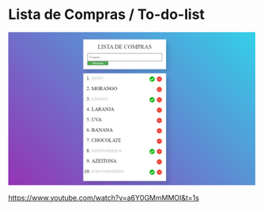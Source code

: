 # Lista de Compras / To-do-list
<img src="000.jpg" width="500px">

https://www.youtube.com/watch?v=a6Y0GMmMMOI&t=1s


